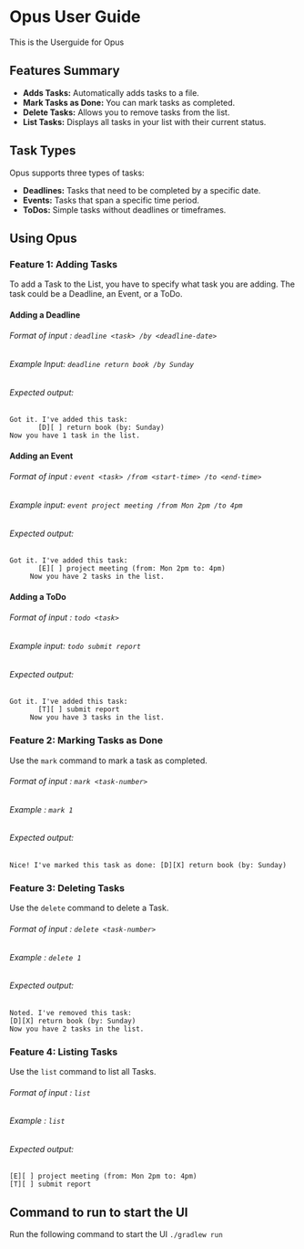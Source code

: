 # Opus User Guide

This is the Userguide for Opus

## Features Summary

- **Adds Tasks:** Automatically adds tasks to a file.
- **Mark Tasks as Done:** You can mark tasks as completed.
- **Delete Tasks:** Allows you to remove tasks from the list.
- **List Tasks:** Displays all tasks in your list with their current status.

## Task Types

Opus supports three types of tasks:
- **Deadlines:** Tasks that need to be completed by a specific date.
- **Events:** Tasks that span a specific time period.
- **ToDos:** Simple tasks without deadlines or timeframes.

## Using Opus


### Feature 1: Adding Tasks

To add a Task to the List, you have to specify what task you are adding. The task could be a Deadline, an Event, or a ToDo.

#### Adding a Deadline

###### Format of input : `deadline <task> /by <deadline-date>`
###### Example Input: `deadline return book /by Sunday`

###### Expected output:
```
Got it. I've added this task:
       [D][ ] return book (by: Sunday)
Now you have 1 task in the list.
```

#### Adding an Event

###### Format of input : `event <task> /from <start-time> /to <end-time>`
###### Example input: `event project meeting /from Mon 2pm /to 4pm`

###### Expected output:
```
Got it. I've added this task:
       [E][ ] project meeting (from: Mon 2pm to: 4pm)
     Now you have 2 tasks in the list.
```
#### Adding a ToDo

###### Format of input : `todo <task>`
###### Example input: `todo submit report`

###### Expected output:
```
Got it. I've added this task:
       [T][ ] submit report
     Now you have 3 tasks in the list.
```


### Feature 2: Marking Tasks as Done

Use the `mark` command to mark a task as completed.
###### Format of input : `mark <task-number>`
###### Example : `mark 1`
###### Expected output: 
```
Nice! I've marked this task as done: [D][X] return book (by: Sunday)
```

### Feature 3: Deleting Tasks

Use the `delete` command to delete a Task.
###### Format of input : `delete <task-number>`

###### Example : `delete 1`
###### Expected output: 
```
Noted. I've removed this task: 
[D][X] return book (by: Sunday)
Now you have 2 tasks in the list.
```


### Feature 4: Listing Tasks

Use the `list` command to list all Tasks.
###### Format of input : `list`

###### Example : `list`
###### Expected output: 
```
[E][ ] project meeting (from: Mon 2pm to: 4pm)
[T][ ] submit report
```

## Command to run to start the UI
Run the following command to start the UI
`./gradlew run`

